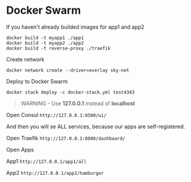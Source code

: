 # Docker Swarm

If you haven't already builded images for app1 and app2

```Shell
docker build -t myapp1 ./app1
docker build -t myapp2 ./app2
docker build -t reverse-proxy ./traefik
```




Create network 

`docker network create --driver=overlay sky-net`

Deploy to Docker Swarm 

`docker stack deploy -c docker-stack.yml test4343`


> WARNING - Use **127.0.0.1** instead of **localhost**

Open Consul
`http://127.0.0.1:8500/ui/`

And then you will se ALL services, because our apps are self-registered.

Open Traefik 
`http://127.0.0.1:8080/dashboard/`


Open Apps

App1
`http://127.0.0.1/app1/all`

App2
`http://127.0.0.1/app2/hamburger`